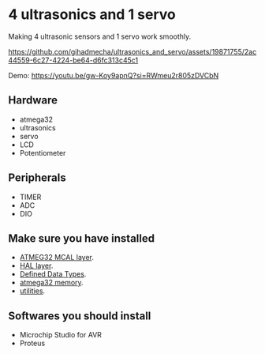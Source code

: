 # 4 ultrasonics and 1 servo

Making 4 ultrasonic sensors and 1 servo work smoothly.

https://github.com/gihadmecha/ultrasonics_and_servo/assets/19871755/2ac44559-6c27-4224-be64-d6fc313c45c1

Demo: https://youtu.be/gw-Koy9apnQ?si=RWmeu2r805zDVCbN
 
## Hardware
- atmega32
- ultrasonics
- servo
- LCD
- Potentiometer

## Peripherals
- TIMER
- ADC
- DIO

## Make sure you have installed
- [ATMEG32 MCAL layer](https://github.com/gihadmecha/Embedded_Systems/tree/main/atmega32_ECU/atmega32_ECU/MCAL).
- [HAL layer](https://github.com/gihadmecha/Embedded_Systems/tree/main/atmega32_ECU/atmega32_ECU/HAL).
- [Defined Data Types](https://github.com/gihadmecha/Embedded_Systems/blob/main/atmega32_ECU/atmega32_ECU/StdTypes.h).
- [atmega32 memory](https://github.com/gihadmecha/Embedded_Systems/blob/main/atmega32_ECU/atmega32_ECU/MemMap.h).
- [utilities](https://github.com/gihadmecha/Embedded_Systems/blob/main/atmega32_ECU/atmega32_ECU/UTILS.h).

## Softwares you should install
- Microchip Studio for AVR
- Proteus
